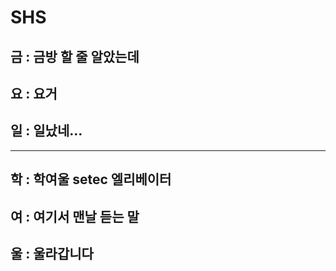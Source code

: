 # SHS

## 금 : 금방 할 줄 알았는데


## 요 : 요거


## 일 : 일났네...

---

## 학 : 학여울 setec 엘리베이터



## 여 : 여기서 맨날 듣는 말



## 울 : 울라갑니다
